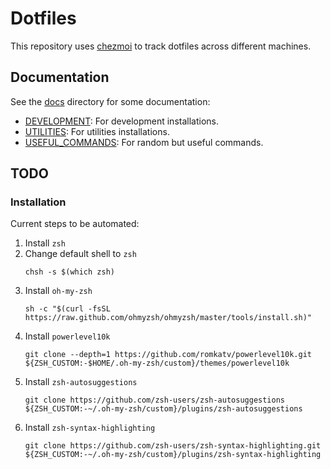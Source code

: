 # Dotfiles

This repository uses [chezmoi](https://www.chezmoi.io/) to track dotfiles across different machines.

## Documentation

See the [docs](./docs/) directory for some documentation:

- [DEVELOPMENT](./docs/DEVELOPMENT.md): For development installations.
- [UTILITIES](./docs/UTILITIES.md): For utilities installations.
- [USEFUL_COMMANDS](./docs/USEFUL_COMMANDS.md): For random but useful commands.


## TODO

### Installation

Current steps to be automated:

1. Install `zsh`
2. Change default shell to `zsh`
    ```shell
    chsh -s $(which zsh)
    ```
3. Install `oh-my-zsh`
    ```shell
    sh -c "$(curl -fsSL https://raw.github.com/ohmyzsh/ohmyzsh/master/tools/install.sh)"
    ```
4. Install `powerlevel10k`
    ```shell
    git clone --depth=1 https://github.com/romkatv/powerlevel10k.git ${ZSH_CUSTOM:-$HOME/.oh-my-zsh/custom}/themes/powerlevel10k
    ```
5. Install `zsh-autosuggestions`
    ```shell
    git clone https://github.com/zsh-users/zsh-autosuggestions ${ZSH_CUSTOM:-~/.oh-my-zsh/custom}/plugins/zsh-autosuggestions
    ```
6. Install `zsh-syntax-highlighting`
   ```shell
   git clone https://github.com/zsh-users/zsh-syntax-highlighting.git ${ZSH_CUSTOM:-~/.oh-my-zsh/custom}/plugins/zsh-syntax-highlighting
   ```

